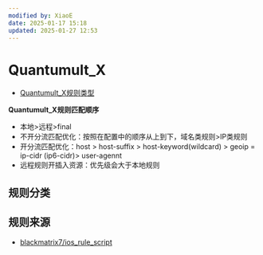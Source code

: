 ```yaml
---
modified by: XiaoE
date: 2025-01-17 15:18
updated: 2025-01-27 12:53
---
```

# Quantumult_X
- [Quantumult_X规则类型](https://github.com/LaolunsiG/XiaoE_PCR/blob/main/rules/Quantumult_X/Quantumult_X%E8%A7%84%E5%88%99%E7%B1%BB%E5%9E%8B.md)

**Quantumult_X规则匹配顺序**
- 本地>远程>final
- 不开分流匹配优化：按照在配置中的顺序从上到下，域名类规则>IP类规则
- 开分流匹配优化：host > host-suffix > host-keyword(wildcard) > geoip = ip-cidr (ip6-cidr)> user-agennt
- 远程规则开插入资源：优先级会大于本地规则

## 规则分类

## 规则来源
- [blackmatrix7/ios_rule_script](https://github.com/blackmatrix7/ios_rule_script/tree/master/rule/QuantumultX)


